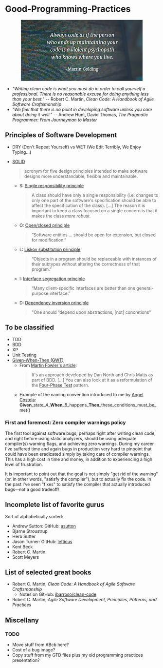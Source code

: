 # Good-Programming-Practices

<p align="center">
  <img src="images/always-code-as-if-the-guy-who-ends-up-maintaining--400x200.jpg?raw=true" alt="Martin Golding quote"/>
</p>

- _"Writing clean code is what you must do in order to call yourself a professional. There is no reasonable excuse for doing anything less than your best."_ -- Robert C. Martin, _Clean Code: A Handbook of Agile Software Craftsmanship_
- _"We feel that there is no point in developing software unless you care about doing it well."_ -- Andrew Hunt, David Thomas, _The Pragmatic Programmer: From Journeyman to Master_

## Principles of Software Development

- DRY (Don't Repeat Yourself) vs WET (We Edit Terribly, We Enjoy Typing...)
- [SOLID](https://en.wikipedia.org/wiki/SOLID_(object-oriented_design))
  > acronym for five design principles intended to make software designs more understandable, flexible and maintainable.

  - S: [Single responsibility principle](https://en.wikipedia.org/wiki/Single_responsibility_principle)
    > A class should have only a single responsibility (i.e. changes to only one part of the software's specification should be able to affect the specification of the class).
    > [...] The reason it is important to keep a class focused on a single concern is that it makes the class _more robust_.
  - O: [Open/closed principle](https://en.wikipedia.org/wiki/Open/closed_principle)
    > “Software entities ... should be open for extension, but closed for modification.”
  - L: [Liskov substitution principle](https://en.wikipedia.org/wiki/Liskov_substitution_principle)
    > “Objects in a program should be replaceable with instances of their subtypes without altering the correctness of that program.”
  - I: [Interface segregation principle](https://en.wikipedia.org/wiki/Interface_segregation_principle)
    > “Many client-specific interfaces are better than one general-purpose interface.”
  - D: [Dependency inversion principle](https://en.wikipedia.org/wiki/Dependency_inversion_principle)
    > "One should “depend upon abstractions, [not] concretions"

## To be classified

- TDD
- BDD
- XP
- Unit Testing
- [Given-When-Then (GWT)](https://en.m.wikipedia.org/wiki/Given-When-Then) 
  - From [Martin Fowler's article](https://martinfowler.com/bliki/GivenWhenThen.html):
    >  It's an approach developed by Dan North and Chris Matts as part of BDD. [...] You can also look at it as a reformulation of the [Four-Phase Test](http://xunitpatterns.com/Four%20Phase%20Test.html) pattern.
  - Example of the naming convention introduced to me by [Angel Costela](https://www.linkedin.com/in/angel-costela-sanmiguel-b84229a6/):  __Given__\_state\__A_\___When__\__B_\_happens\___Then__\_these\_conditions\_must\_be\_met\()

### First and foremost: Zero compiler warnings policy

The first tool against software bugs, perhaps right after writing clean code, and right before using static analyzers, should be using adequate compiler(s) warning flags, and achieving zero warnings. During my career I've suffered time and again bugs in production very hard to pinpoint that could have been eradicated simply by taking care of compiler warnings. This has a high cost in time and money, in addition to experiencing a high level of frustration.

It is important to point out that the goal is not simply "get rid of the warning" (or, in other words, "satisfy the compiler"), but to actually fix the code. In the past I've seen "fixes" to satisfy the compiler that actually introduced bugs--not a good tradeoff!

## Incomplete list of favorite gurus

Sort of alphabetically sorted:

- Andrew Sutton: GitHub: [asutton](https://github.com/asutton)
- Bjarne Stroustrup
- Herb Sutter
- Jason Turner: GitHub: [lefticus](https://github.com/lefticus)
- Kent Beck
- Robert C. Martin
- Scott Meyers

## List of selected great books

- Robert C. Martin, _Clean Code: A Handbook of Agile Software Craftsmanship_
  - Notes on GitHub: [jbarroso/clean-code](https://github.com/jbarroso/clean-code)
- Robert C. Martin, _Agile Software Development, Principles, Patterns, and Practices_

## Miscellany

### TODO

- Move stuff from ABcb here?
- Cost of a bug image?
- Copy stuff from my GTD files plus my old programming practices presentation?
